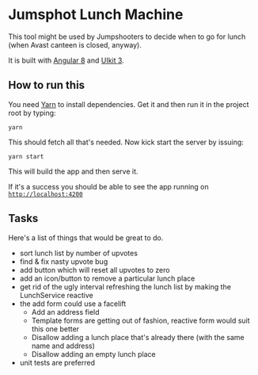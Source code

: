 # Jumsphot Lunch Machine

This tool might be used by Jumpshooters to decide when to go for lunch (when Avast canteen is closed, anyway).

It is built with [Angular 8](https://angular.io/) and [UIkit 3](https://getuikit.com/).

## How to run this

You need [Yarn](https://yarnpkg.com) to install dependencies. Get it and then run it in the project root by typing:

`yarn`

This should fetch all that's needed. Now kick start the server by issuing:

`yarn start`

This will build the app and then serve it. 

If it's a success you should be able to see the app running on [`http://localhost:4200`](http://localhost:4200)

## Tasks

Here's a list of things that would be great to do. 

- sort lunch list by number of upvotes
- find & fix nasty upvote bug
- add button which will reset all upvotes to zero
- add an icon/button to remove a particular lunch place
- get rid of the ugly interval refreshing the lunch list by making the LunchService reactive
- the add form could use a facelift
    - Add an address field
    - Template forms are getting out of fashion, reactive form would suit this one better
    - Disallow adding a lunch place that's already there (with the same name and address)
    - Disallow adding an empty lunch place
- unit tests are preferred
